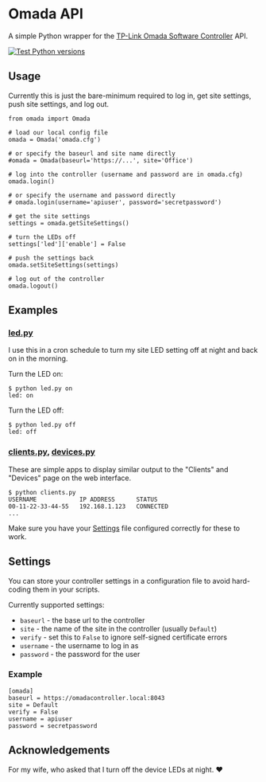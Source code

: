 # Omada API

A simple Python wrapper for the [TP-Link Omada Software Controller](https://www.tp-link.com/us/support/download/omada-software-controller/) API.

[![Test Python versions](https://github.com/ghaberek/omada-api/actions/workflows/versions.yml/badge.svg)](https://github.com/ghaberek/omada-api/actions/workflows/versions.yml)

## Usage

Currently this is just the bare-minimum required to log in, get site settings, push site settings, and log out.

```
from omada import Omada

# load our local config file
omada = Omada('omada.cfg')

# or specify the baseurl and site name directly
#omada = Omada(baseurl='https://...', site='Office')

# log into the controller (username and password are in omada.cfg)
omada.login()

# or specify the username and password directly
# omada.login(username='apiuser', password='secretpassword')

# get the site settings
settings = omada.getSiteSettings()

# turn the LEDs off
settings['led']['enable'] = False

# push the settings back
omada.setSiteSettings(settings)

# log out of the controller
omada.logout()
```

## Examples

### [led.py](led.py)

I use this in a cron schedule to turn my site LED setting off at night and back on in the morning.

Turn the LED on:

```
$ python led.py on
led: on
```
Turn the LED off:

```
$ python led.py off
led: off
```

### [clients.py](clients.py), [devices.py](devices.py)

These are simple apps to display similar output to the "Clients" and "Devices" page on the web interface.

```
$ python clients.py
USERNAME            IP ADDRESS      STATUS
00-11-22-33-44-55   192.168.1.123   CONNECTED
...
```

Make sure you have your [Settings](#Settings) file configured correctly for these to work.

## Settings

You can store your controller settings in a configuration file to avoid hard-coding them in your scripts.

Currently supported settings:

- `baseurl` - the base url to the controller
- `site` - the name of the site in the controller (usually `Default`)
- `verify` - set this to `False` to ignore self-signed certificate errors
- `username` - the username to log in as
- `password` - the password for the user

### Example

```
[omada]
baseurl = https://omadacontroller.local:8043
site = Default
verify = False
username = apiuser
password = secretpassword
```

## Acknowledgements

For my wife, who asked that I turn off the device LEDs at night. :heart:
